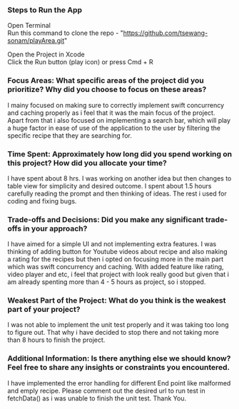 ### Steps to Run the App

Open Terminal  
Run this command to clone the repo - "https://github.com/tsewang-sonam/playArea.git"

Open the Project in Xcode  
Click the Run button (play icon) or press Cmd + R 

### Focus Areas: What specific areas of the project did you prioritize? Why did you choose to focus on these areas?
I mainy focused on making sure to correctly implement swift concurrency and caching properly as i feel that it was the main focus of the project. 
Apart from that i also focused on implementing a search bar, which will play a huge factor in ease of use of the application to the user by filtering the specific
recipe that they are searching for.

### Time Spent: Approximately how long did you spend working on this project? How did you allocate your time?
I have spent about 8 hrs. I was working on another idea but then changes to table view for simplicity and desired outcome. I spent about 1.5 hours carefully reading the 
prompt and then thinking of ideas. The rest i used for coding and fixing bugs.

### Trade-offs and Decisions: Did you make any significant trade-offs in your approach?
I have aimed for a simple UI and not implementing extra features. I was thinking of adding button for Youtube videos about recipe and also making a rating for the recipes but then 
i opted on focusing more in the main part which was swift concurrency and caching. With added feature like rating, video player and etc, i feel that project with look really good 
but given that i am already spenting more than 4 - 5 hours as project, so i stopped.

### Weakest Part of the Project: What do you think is the weakest part of your project?
I was not able to implement the unit test properly and it was taking too long to figure out. That why i have decided to stop there and not taking more than 8 hours to finish the project.


### Additional Information: Is there anything else we should know? Feel free to share any insights or constraints you encountered.
I have implemented the error handling for different End point like malformed and emply recipe. Please comment out the desired url to run test in fetchData() as i was unable to finish
the unit test. Thank You.
